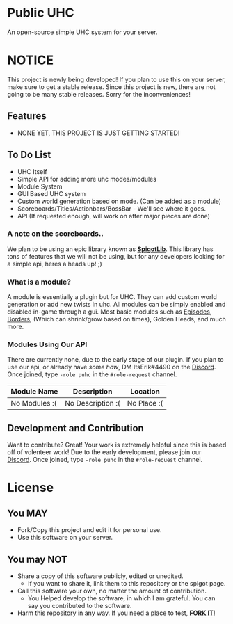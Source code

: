 # Public UHC

An open-source simple UHC system for your server.

# NOTICE
This project is newly being developed! If you plan to use this on your server, make sure to get a stable release.
Since this project is new, there are not going to be many stable releases. Sorry for the inconveniences!

## Features

  - NONE YET, THIS PROJECT IS JUST GETTING STARTED!

## To Do List

  - UHC Itself
  - Simple API for adding more uhc modes/modules
  - Module System
  - GUI Based UHC system
  - Custom world generation based on mode. (Can be added as a module)
  - Scoreboards/Titles/Actionbars/BossBar - We'll see where it goes.
  - API (If requested enough, will work on after major pieces are done)

### A note on the scoreboards..
We plan to be using an epic library known as [**SpigotLib**](https://www.spigotmc.org/resources/spigotlib.5925/).
This library has tons of features that we will not be using, but for any developers looking for a simple api, heres a heads up! ;)

### What is a module?
A module is essentially a plugin but for UHC. They can add custom world generation or add new twists in uhc.
All modules can be simply enabled and disabled in-game through a gui.
Most basic modules such as [Episodes](https://www.youtube.com/watch?v=22QkCePpiSQ), [Borders](https://www.youtube.com/watch?v=22QkCePpiSQ), (Which can shrink/grow based on times), Golden Heads, and much more.

### Modules Using Our API

There are currently none, due to the early stage of our plugin.
If you plan to use our api, or already have *some how*, DM ItsErik#4490 on the [Discord][discord]. Once joined, type `-role puhc` in the `#role-request` channel.

| Module Name | Description | Location |
| ------ | ------ | ------ |
| No Modules :( | No Description :( | No Place :( |

## Development and Contribution

Want to contribute? Great! Your work is extremely helpful since this is based off of volenteer work!
Due to the early development, please join our [Discord][discord]. Once joined, type `-role puhc` in the `#role-request` channel.

# License
## You MAY
  - Fork/Copy this project and edit it for personal use.
  - Use this software on your server.

## You may NOT
  - Share a copy of this software publicly, edited or unedited.
    - If you want to share it, link them to this repository or the spigot page.
  - Call this software your own, no matter the amount of contribution.
    - You Helped develop the software, in which I am grateful. You can say you contributed to the software.
  - Harm this repository in any way. If you need a place to test, [**FORK IT**](https://github.com/ItsErikMC/public-uhc/fork)!


[discord]: <https://discord.gg/heDe8NY>
